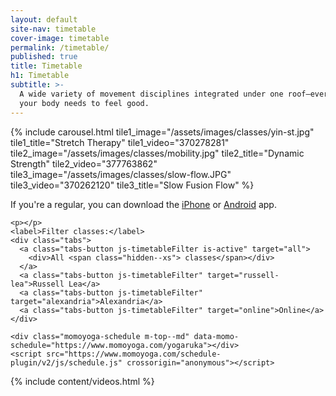 ```yaml
---
layout: default
site-nav: timetable
cover-image: timetable
permalink: /timetable/
published: true
title: Timetable
h1: Timetable
subtitle: >-
  A wide variety of movement disciplines integrated under one roof—everything
  your body needs to feel good.
---
```


<section id="featured">
  {% include carousel.html tile1_image="/assets/images/classes/yin-st.jpg" tile1_title="Stretch Therapy" tile1_video="370278281" tile2_image="/assets/images/classes/mobility.jpg" tile2_title="Dynamic Strength" tile2_video="377763862" tile3_image="/assets/images/classes/slow-flow.JPG" tile3_video="370262120" tile3_title="Slow Fusion Flow" %}
</section>

<section id="timetable">
  <div class="container container--sm">
    <p>
      If you're a regular, you can download the <a class="link" href="https://itunes.apple.com/au/app/momoyoga/id1233882505?mt=8">iPhone</a> or <a class="link" href="https://play.google.com/store/apps/details?id=com.momostudio.momoyoga">Android</a> app.
    </p>
    
    <p></p>
    <label>Filter classes:</label>
    <div class="tabs">
      <a class="tabs-button js-timetableFilter is-active" target="all">
        <div>All <span class="hidden--xs"> classes</span></div>
      </a>
      <a class="tabs-button js-timetableFilter" target="russell-lea">Russell Lea</a>
      <a class="tabs-button js-timetableFilter" target="alexandria">Alexandria</a>
      <a class="tabs-button js-timetableFilter" target="online">Online</a>
    </div>

    <div class="momoyoga-schedule m-top--md" data-momo-schedule="https://www.momoyoga.com/yogaruka"></div>
    <script src="https://www.momoyoga.com/schedule-plugin/v2/js/schedule.js" crossorigin="anonymous"></script>
  </div>
</section>

{% include content/videos.html %}
